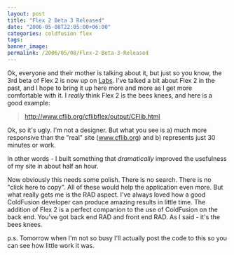 ```yaml
---
layout: post
title: "Flex 2 Beta 3 Released"
date: "2006-05-08T22:05:00+06:00"
categories: coldfusion flex 
tags: 
banner_image: 
permalink: /2006/05/08/Flex-2-Beta-3-Released
---
```


Ok, everyone and their mother is talking about it, but just so you know, the 3rd beta of Flex 2 is now up on <a href="http://labs.adobe.com">Labs</a>. I've talked a bit about Flex 2 in the past, and I hope to bring it up here more and more as I get more comfortable with it. I <i>really</i> think Flex 2 is the bees knees, and here is a good example:

<blockquote>
<a href="http://www.cflib.org/cflibflex/output/CFlib.html">http://www.cflib.org/cflibflex/output/CFlib.html</a>
</blockquote>

Ok, so it's ugly. I'm not a designer. But what you see is a) much more responsive than the "real" site (<a href="http://www.cflib.org">www.cflib.org</a>) and b) represents just 30 minutes or work.

In other words - I built something that <i>dramatically</i> improved the usefulness of my site in about half an hour.

Now obviously this needs some polish. There is no search. There is no "click here to copy". All of these would help the application even more. But what really gets me is the RAD aspect. I've always loved how a good ColdFusion developer can produce amazing results in little time. The addition of Flex 2 is a perfect companion to the use of ColdFusion on the back end. You've got back end RAD and front end RAD. As I said - it's the bees knees.

p.s. Tomorrow when I'm not so busy I'll actually post the code to this so you can see how little work it was.